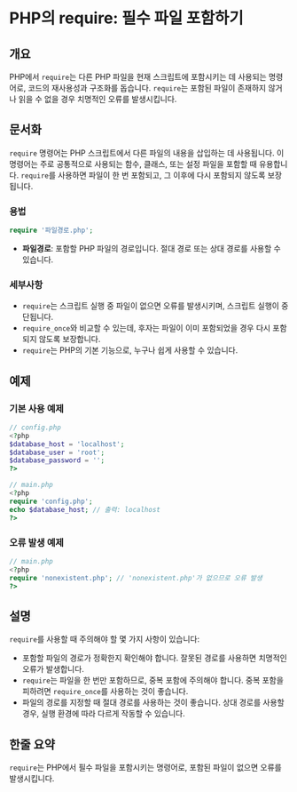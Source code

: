 <!--
Meta Description: # PHP의 require: 필수 파일 포함하기 ## 개요 PHP에서 `require`는 다른 PHP 파일을 현재 스크립트에 포함시키는 데 사용되는 명령어로, 코드의 재사용성과 구조화를 돕습니다. `require`는 포함된 파일이 존재하지 않거나 읽을 수 없을 경우 치...
Meta Keywords: php, require, 파일이, 경로를, 파일을
-->

# PHP의 require: 필수 파일 포함하기

## 개요
PHP에서 `require`는 다른 PHP 파일을 현재 스크립트에 포함시키는 데 사용되는 명령어로, 코드의 재사용성과 구조화를 돕습니다. `require`는 포함된 파일이 존재하지 않거나 읽을 수 없을 경우 치명적인 오류를 발생시킵니다.

## 문서화
`require` 명령어는 PHP 스크립트에서 다른 파일의 내용을 삽입하는 데 사용됩니다. 이 명령어는 주로 공통적으로 사용되는 함수, 클래스, 또는 설정 파일을 포함할 때 유용합니다. `require`를 사용하면 파일이 한 번 포함되고, 그 이후에 다시 포함되지 않도록 보장됩니다.

### 용법
```php
require '파일경로.php';
```

- **파일경로**: 포함할 PHP 파일의 경로입니다. 절대 경로 또는 상대 경로를 사용할 수 있습니다.

### 세부사항
- `require`는 스크립트 실행 중 파일이 없으면 오류를 발생시키며, 스크립트 실행이 중단됩니다.
- `require_once`와 비교할 수 있는데, 후자는 파일이 이미 포함되었을 경우 다시 포함되지 않도록 보장합니다.
- `require`는 PHP의 기본 기능으로, 누구나 쉽게 사용할 수 있습니다.

## 예제
### 기본 사용 예제
```php
// config.php
<?php
$database_host = 'localhost';
$database_user = 'root';
$database_password = '';
?>

// main.php
<?php
require 'config.php';
echo $database_host; // 출력: localhost
?>
```

### 오류 발생 예제
```php
// main.php
<?php
require 'nonexistent.php'; // 'nonexistent.php'가 없으므로 오류 발생
?>
```

## 설명
`require`를 사용할 때 주의해야 할 몇 가지 사항이 있습니다:
- 포함할 파일의 경로가 정확한지 확인해야 합니다. 잘못된 경로를 사용하면 치명적인 오류가 발생합니다.
- `require`는 파일을 한 번만 포함하므로, 중복 포함에 주의해야 합니다. 중복 포함을 피하려면 `require_once`를 사용하는 것이 좋습니다.
- 파일의 경로를 지정할 때 절대 경로를 사용하는 것이 좋습니다. 상대 경로를 사용할 경우, 실행 환경에 따라 다르게 작동할 수 있습니다.

## 한줄 요약
`require`는 PHP에서 필수 파일을 포함시키는 명령어로, 포함된 파일이 없으면 오류를 발생시킵니다.